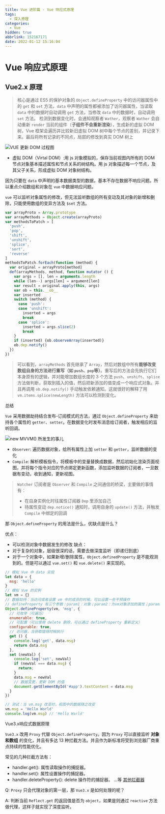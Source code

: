 ```yaml
---
title: Vue 进阶篇 - Vue 响应式原理
tags:
  - 深入原理
categories:
  - Vue
hidden: true
abbrlink: 152167171
date: 2022-01-12 15:16:04
---
```


# Vue 响应式原理

## Vue2.x 原理

> 核心是通过 ES5 的保护对象的 `Object.defineProperty` 中的访问器属性中的 `get` 和 `set` 方法，`data` 中声明的属性都被添加了访问器属性，当读取 `data` 中的数据时自动调用 `get` 方法，当修改 `data` 中的数据时，自动调用 `set` 方法。
> 检测到数据变化时，会通知观察者 `Wather`，观察者 `Wather` 会自动重新 `render` 当前的组件（**子组件不会重新渲染**），生成新的虚拟 DOM 树，Vue 框架会遍历并比较新旧虚拟 DOM 树中每个节点的差别，并记录下来。最后将所有记录的不同点，局部的修改到真实 DOM 树上

![VUE 更新 DOM 过程图](image_1.png)

- 虚拟 DOM（Virtal DOM）:用 js 对象模拟的，保存当前视图内所有的 DOM 节点对象基本描述属性和节点关系的树结构。用 js 对象描述每一个节点，及其父子关系，形成虚拟 DOM 对象树结构。

因为只要在 `data` 中声明的基本数据类型的数据，基本不存在数据不响应问题。所以重点介绍数组和对象在 `vue` 中数据响应问题。

`vue` 可以监听对象属性的修改，但无法监听数组的所有变动及其对象的新增和删除，只能使用数组的变异方法及 `$set` 方法。

``` javascript
var arrayProto = Array.prototype
var arrayMethods = Object.create(arrayProto)
var methodsToPatch = [
  'push',
  'pop',
  'shift',
  'unshift',
  'splice',
  'sort',
  'reverse'
]
methodsToPatch.forEach(function (method) {
  var original = arrayProto[method]
  def(arrayMethods, method, function mutator () {
    var args = [], len = arguments.length
    while (len--) args[len] = argument[len]
    var result = original.apply(this, args)
    var ob = this.__ob__
    var inserted
    switch (method) {
      case 'push':
      case 'unshift':
        inserted = args
        break
      case 'splice':
        inserted = args.slice(2)
        break
    }
    if (inserted) {ob.observeArray(inserted)}
    ob.dep.notify()
  })
})
```

> 可以看到，`arrayMethods` 首先继承了 `Array`，然后对数组中所有**能够改变数组自身的方法进行重写（如 `push`、`pop`等）**。重写后的方法会先执行它们本身原有的逻辑，并对能增加数组长度的 3 个方法 `push`、`unshift`、`splice` 方法做判断，获取到插入的值，然后把新添加的值变成一个响应式对象。并且再调用 `ob.dep.notify()` 手动触发依赖通知。这就很好的解释了用 `vm.items.splice(newLength)` 方法可以检测到变化。

总结

`Vue` 采用数据劫持结合发布-订阅模式的方法，通过 `Object.defineProperty` 来劫持各个属性的 `getter`、`setter`。在数据变化时发布消息给订阅者，触发相应的监听回调。

![new MVVM() 所发生的事儿](image_2.png)

- `Observer`: 遍历数据对象，给所有属性上加 `setter` 和 `getter`，监听数据的变化
- `Compile`: 解析模板指令，将模板中的变量替换成数据，然后初始化渲染页面视图，并将每个指令对应的节点绑定更新函数，添加监听数据的订阅者，一旦数据有变动，收到通知，更新视图。

> `Watcher` 订阅者是 `Observer` 和 `Compile` 之间通信的桥梁，主要做的事情有：
> - 在自身实例化时往属性订阅器 `Dep` 里添加自己
> - 待属性变动 `dep.notice()` 通知时，调用自身的 `update()` 方法，并触发 `Compile` 中绑定的回调

那 `Object.defineProperty` 的用法是什么，优缺点是什么？

优点：
- 可以检测对象中数据发生的修改
缺点：
- 对于复杂的对象，层级很深的话，需要去做深度监听（即递归到底）
- 对于一个对象中，如果新增/删除属性，`Object.definedProperty` 是不能观测到的。但是可以通过 `vue.set()` 和 `vue.delete()` 来实现的。

``` javascript
// 模拟 Vue 中 data 实现
let data = {
  msg: 'hello'
}
// 模拟 Vue 的实例
let vm = {}
// 数据劫持：当访问或者设置 vm 中的成员的时候，可以设置一些干预操作
// defineProperty 有三个参数：param1：对象；param2：为vm对象添加的属性；param3：属性描述符
Object.defineProperty(vm, 'msg', {
  // 可枚举（可遍历）
  enumerable: true,
  // 可配置（可以使用 delete 删除，可以通过 defineProperty 重新定义）
  configurable: true,
  // 访问器，当获取值得时候执行
  get () {
    console.log('get', data.msg)
    return data.msg
  },
  set (newVal) {
    console.log('set', newVal)
    if (newVal === data.msg) {
      return;
    }
    data.msg = newVal
    // 数据变更，更新 DOM 的值
    document.getElementById('#app').textContent = data.msg
  }
})

// 测试：当 vm.msg 改变时，视图中的数据随之改变
vm.msg = 'Hello World'
console.log(vm.msg) // 'Hello World'
```

Vue3.x响应式数据原理

`Vue3.x` 改用 `Proxy` 代替 `Object.defineProperty`。因为 `Proxy` 可以直接监听 **对象和数组** 的变化，并且有多达 13 种拦截方法。并且作为新标准将受到浏览器厂商重点持续的性能优化。

常见的几种拦截方法有：

- handler.get(): 属性读取操作的捕捉器。
- handler.set(): 属性设置操作的捕捉器。
- handler.deleteProperty(): delete 操作符的捕捉器。
...等 [其他拦截器](https://developer.mozilla.org/zh-CN/docs/Web/JavaScript/Reference/Global_Objects/Proxy)

Q: `Proxy` 只会代理对象的第一层，那 `Vue3.x` 是如何处理的呢？

A: 判断当前 `Reflect.get` 的返回值是否为 `object`，如果是则通过 `reactive` 方法做代理，这样子就实现了深度监听。
